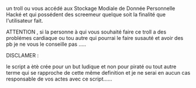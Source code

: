 un troll ou vous accédé aux Stockage Modiale de Donnée Personnelle Hacké et qui possédent des screemeur quelque soit la finalité que l'utilisateur fait.

ATTENTION , si la personne à qui vous souhaité faire ce troll a des problémes cardiaque ou tou autre qui pourrai le faire susauté et avoir des pb je ne vous le conseille pas .....

DISCLAMER :

le script a ètè crée pour un but ludique et non pour piraté ou tout autre terme qui se rapproche de cette même definition 
et je ne serai en aucun cas responsable de vos actes avec ce script......

